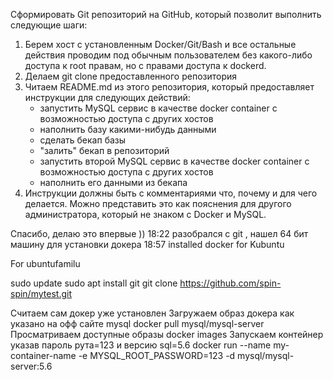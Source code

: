 Сформировать Git репозиторий на GitHub, который позволит выполнить следующие шаги:
1. Берем хост с установленным Docker/Git/Bash и все остальные действия проводим под обычным пользователем без какого-либо доступа к root правам, но с правами доступа к dockerd.
2. Делаем git clone предоставленного репозитория
3. Читаем README.md из этого репозитория, который предоставляет инструкции для следующих действий:
    - запустить MySQL сервис в качестве docker container с возможностью доступа с других хостов
    - наполнить базу какими-нибудь данными
    - сделать бекап базы
    - "залить" бекап в репозиторий
    - запустить второй MySQL сервис в качестве docker container с возможностью доступа с других хостов
    - наполнить его данными из бекапа
4. Инструкции должны быть с комментариями что, почему и для чего делается. Можно представить это как пояснения для другого администратора, который не знаком с Docker и MySQL.

Спасибо, делаю это впервые ))
18:22 разобрался с git , нашел 64 бит машину для установки докера
18:57 installed docker for Kubuntu

For ubuntufamilu

sudo update
sudo apt install git
git clone https://github.com/spin-spin/mytest.git

Считаем сам докер уже установлен
Загружаем образ докера как указано на офф сайте mysql
docker pull mysql/mysql-server
Просматриваем доступные образы
docker images
Запускаем контейнер указав пароль рута=123 и версию sql=5.6
docker run --name my-container-name -e MYSQL_ROOT_PASSWORD=123 -d mysql/mysql-server:5.6
